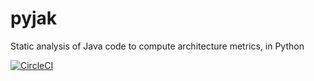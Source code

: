 # pyjak
Static analysis of Java code to compute architecture metrics, in Python

[![CircleCI](https://circleci.com/gh/jyannick/pyjak.svg?style=svg)](https://circleci.com/gh/jyannick/pyjak)
